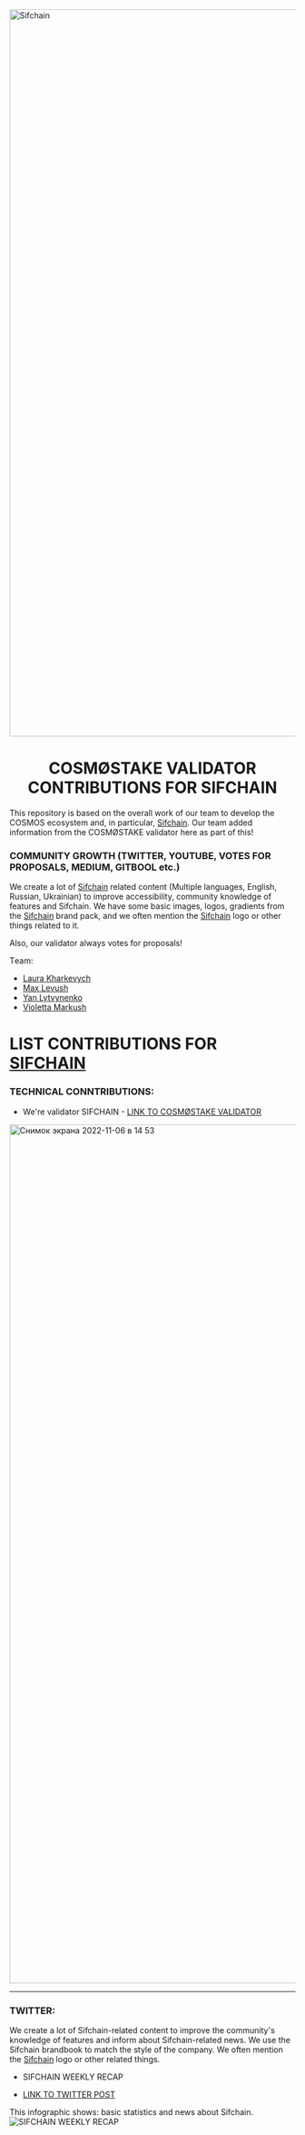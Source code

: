 <img width="1280" alt="Sifchain" src="https://user-images.githubusercontent.com/86729290/197389933-08b9318e-594b-4d21-a960-614734a6d7a1.png">

# <h1 align="center"> COSMØSTAKE VALIDATOR CONTRIBUTIONS FOR SIFCHAIN </a> 


This repository is based on the overall work of our team to develop the COSMOS ecosystem and, in particular, [Sifchain](https://sifchain.network/). Our team added information from the COSMØSTAKE validator here as part of this!




### COMMUNITY GROWTH (TWITTER, YOUTUBE, VOTES FOR PROPOSALS, MEDIUM, GITBOOL etc.) 

We create a lot of [Sifchain](https://sifchain.network/) related content (Multiple languages, English, Russian, Ukrainian) to improve accessibility, community knowledge of features and Sifchain. We have some basic images, logos, gradients from the [Sifchain](https://sifchain.network/) brand pack, and we often mention the [Sifchain](https://sifchain.network/) logo or other things related to it. 

Also, our validator always votes for proposals!



Тeam:

- [Laura Kharkevych](https://github.com/laura2727)
- [Max Levush](https://github.com/maxlevush-COINSIDE)
- [Yan Lytvynenko](https://github.com/ZAZIK3)
- [Violetta Markush](https://github.com/vilolaa)


# LIST CONTRIBUTIONS FOR [SIFCHAIN](https://sifchain.network/)



### TECHNICAL CONNTRIBUTIONS:

- We're validator SIFCHAIN - [LINK TO COSMØSTAKE VALIDATOR](https://www.mintscan.io/sifchain/validators/sifvaloper1k89razs48taq2xsjhpq8h6htm4jfyxvalwj7jj)
<img width="1512" alt="Снимок экрана 2022-11-06 в 14 53" src="https://user-images.githubusercontent.com/86729290/200172024-b8833742-ad8e-473e-a203-d35f39cab19b.png">




__________________________________________________________________________________________________________________________________________________________







### TWITTER:

We create a lot of Sifchain-related content to improve the community's knowledge of features and inform about Sifchain-related news.
We use the Sifchain brandbook to match the style of the company. We often mention the [Sifchain](https://sifchain.network/) logo or other related things.


- SIFCHAIN WEEKLY RECAP

- [LINK TO TWITTER POST](https://twitter.com/COSM0STAKE/status/1571094693181812736?s=20&t=0PJhZ5BTHm8j1eZLjPl__A)

This infographic shows: basic statistics and news about Sifchain.
![SIFCHAIN WEEKLY RECAP](https://user-images.githubusercontent.com/86729290/200174391-82926c64-9510-41a1-b307-bd21a32b512a.png)
